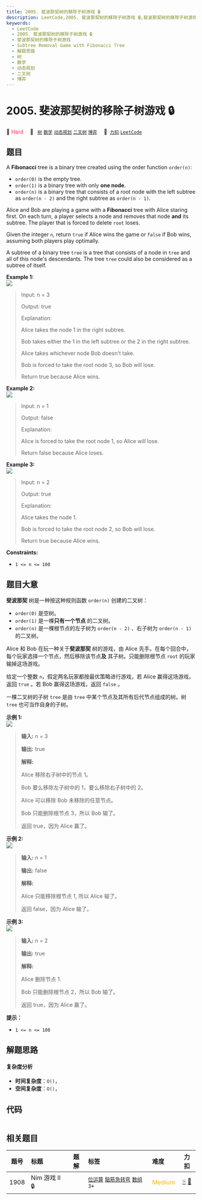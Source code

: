 ```yaml
---
title: 2005. 斐波那契树的移除子树游戏 🔒
description: LeetCode,2005. 斐波那契树的移除子树游戏 🔒,斐波那契树的移除子树游戏,Subtree Removal Game with Fibonacci Tree,解题思路,树,数学,动态规划,二叉树,博弈
keywords:
  - LeetCode
  - 2005. 斐波那契树的移除子树游戏 🔒
  - 斐波那契树的移除子树游戏
  - Subtree Removal Game with Fibonacci Tree
  - 解题思路
  - 树
  - 数学
  - 动态规划
  - 二叉树
  - 博弈
---
```


# 2005. 斐波那契树的移除子树游戏 🔒

🔴 <font color=#ff334b>Hard</font>&emsp; 🔖&ensp; [`树`](/tag/tree.md) [`数学`](/tag/math.md) [`动态规划`](/tag/dynamic-programming.md) [`二叉树`](/tag/binary-tree.md) [`博弈`](/tag/game-theory.md)&emsp; 🔗&ensp;[`力扣`](https://leetcode.cn/problems/subtree-removal-game-with-fibonacci-tree) [`LeetCode`](https://leetcode.com/problems/subtree-removal-game-with-fibonacci-tree)

## 题目

A **Fibonacci** tree is a binary tree created using the order function
`order(n)`:

  * `order(0)` is the empty tree.
  * `order(1)` is a binary tree with only **one node**.
  * `order(n)` is a binary tree that consists of a root node with the left subtree as `order(n - 2)` and the right subtree as `order(n - 1)`.

Alice and Bob are playing a game with a **Fibonacci** tree with Alice staring
first. On each turn, a player selects a node and removes that node **and** its
subtree. The player that is forced to delete `root` loses.

Given the integer `n`, return `true` if Alice wins the game or `false` if Bob
wins, assuming both players play optimally.

A subtree of a binary tree `tree` is a tree that consists of a node in `tree`
and all of this node's descendants. The tree `tree` could also be considered
as a subtree of itself.



**Example 1:**  
![](https://fastly.jsdelivr.net/gh/doocs/leetcode@main/solution/2000-2099/2005.Subtree%20Removal%20Game%20with%20Fibonacci%20Tree/images/image-20210914173520-3.png)

> Input: n = 3
> 
> Output: true
> 
> Explanation:
> 
> Alice takes the node 1 in the right subtree.
> 
> Bob takes either the 1 in the left subtree or the 2 in the right subtree.
> 
> Alice takes whichever node Bob doesn't take.
> 
> Bob is forced to take the root node 3, so Bob will lose.
> 
> Return true because Alice wins.

**Example 2:**  
![](https://fastly.jsdelivr.net/gh/doocs/leetcode@main/solution/2000-2099/2005.Subtree%20Removal%20Game%20with%20Fibonacci%20Tree/images/image-20210914173634-4.png)

> Input: n = 1
> 
> Output: false
> 
> Explanation:
> 
> Alice is forced to take the root node 1, so Alice will lose.
> 
> Return false because Alice loses.

**Example 3:**  
![](https://fastly.jsdelivr.net/gh/doocs/leetcode@main/solution/2000-2099/2005.Subtree%20Removal%20Game%20with%20Fibonacci%20Tree/images/image-20210914173425-1.png)

> Input: n = 2
> 
> Output: true
> 
> Explanation:
> 
> Alice takes the node 1.
> 
> Bob is forced to take the root node 2, so Bob will lose.
> 
> Return true because Alice wins.

**Constraints:**

  * `1 <= n <= 100`


## 题目大意

**斐波那契** 树是一种按这种规则函数 `order(n)` 创建的二叉树：

  * `order(0)` 是空树。
  * `order(1)` 是一棵**只有一个节点** 的二叉树。
  * `order(n)` 是一棵根节点的左子树为 `order(n - 2)` 、右子树为 `order(n - 1)` 的二叉树。

Alice 和 Bob 在玩一种关于**斐波那契** 树的游戏，由 Alice 先手。在每个回合中，每个玩家选择一个节点，然后移除该节点**及**
其子树。只能删除根节点 `root` 的玩家输掉这场游戏。

给定一个整数 `n`，假定两名玩家都按最优策略进行游戏，若 Alice 赢得这场游戏，返回 `true` 。若 Bob 赢得这场游戏，返回 `false`
。

一棵二叉树的子树 `tree` 是由 `tree` 中某个节点及其所有后代节点组成的树。树 `tree` 也可当作自身的子树。



**示例 1:**  
![](https://fastly.jsdelivr.net/gh/doocs/leetcode@main/solution/2000-2099/2005.Subtree%20Removal%20Game%20with%20Fibonacci%20Tree/images/image-20210914173520-3.png)

> 
> 
> 
> 
> 
> **输入:** n = 3
> 
> **输出:** true
> 
> **解释:**
> 
> Alice 移除右子树中的节点 1。
> 
> Bob 要么移除左子树中的 1，要么移除右子树中的 2。
> 
> Alice 可以移除 Bob 未移除的任意节点。
> 
> Bob 只能删除根节点 3，所以 Bob 输了。
> 
> 返回 true，因为 Alice 赢了。
> 
> 

**示例 2:**  
![](https://fastly.jsdelivr.net/gh/doocs/leetcode@main/solution/2000-2099/2005.Subtree%20Removal%20Game%20with%20Fibonacci%20Tree/images/image-20210914173634-4.png)

> 
> 
> 
> 
> 
> **输入:** n = 1
> 
> **输出:** false
> 
> **解释:**
> 
> Alice 只能移除根节点 1, 所以 Alice 输了。
> 
> 返回 false，因为 Alice 输了。
> 
> 

**示例 3:**  
![](https://fastly.jsdelivr.net/gh/doocs/leetcode@main/solution/2000-2099/2005.Subtree%20Removal%20Game%20with%20Fibonacci%20Tree/images/image-20210914173425-1.png)

> 
> 
> 
> 
> 
> **输入:** n = 2
> 
> **输出:** true
> 
> **解释:**
> 
> Alice 删除节点 1.
> 
> Bob 只能删除根节点 2，所以 Bob 输了。
> 
> 返回 true，因为 Alice 赢了。
> 
> 



**提示：**

  * `1 <= n <= 100`


## 解题思路

#### 复杂度分析

- **时间复杂度**：`O()`，
- **空间复杂度**：`O()`，

## 代码

```javascript

```

## 相关题目

<!-- prettier-ignore -->
| 题号 | 标题 | 题解 | 标签 | 难度 | 力扣 |
| :------: | :------ | :------: | :------ | :------ | :------: |
| 1908 | Nim 游戏 II 🔒 |  |  [`位运算`](/tag/bit-manipulation.md) [`脑筋急转弯`](/tag/brainteaser.md) [`数组`](/tag/array.md) `3+` | <font color=#ffb800>Medium</font> | [🀄️](https://leetcode.cn/problems/game-of-nim) [🔗](https://leetcode.com/problems/game-of-nim) |